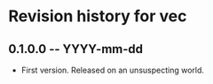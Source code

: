 # Revision history for vec

## 0.1.0.0 -- YYYY-mm-dd

* First version. Released on an unsuspecting world.
